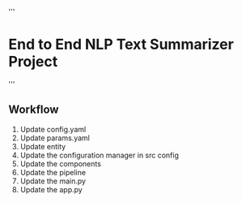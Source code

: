 '''
# End to End NLP Text Summarizer Project

'''
## Workflow

1. Update config.yaml 
2. Update params.yaml
3. Update entity
4. Update the configuration manager in src config
5. Update the components
6. Update the pipeline
7. Update the main.py
8. Update the app.py